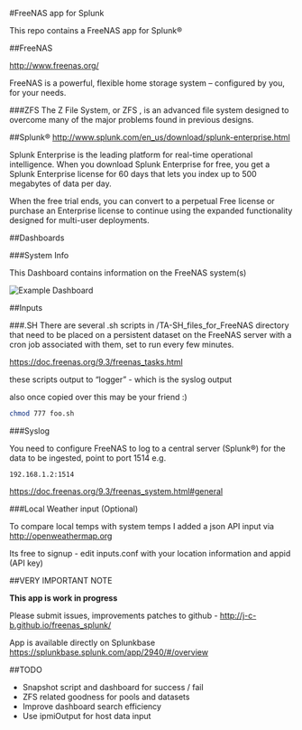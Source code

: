 #FreeNAS app for Splunk

This repo contains a FreeNAS app for Splunk®

##FreeNAS

http://www.freenas.org/

FreeNAS is a powerful, flexible home storage system – configured by you, for your needs.

###ZFS
The Z File System, or ZFS , is an advanced file system designed to overcome many of the major problems found in previous designs. 

##Splunk®
http://www.splunk.com/en_us/download/splunk-enterprise.html

Splunk Enterprise is the leading platform for real-time operational intelligence. When you download Splunk Enterprise for free, you get a Splunk Enterprise license for 60 days that lets you index up to 500 megabytes of data per day.

When the free trial ends, you can convert to a perpetual Free license or purchase an Enterprise license to continue using the expanded functionality designed for multi-user deployments.

##Dashboards

###System Info

This Dashboard contains information on the FreeNAS system(s)

![Example Dashboard](https://static.dyp.im/gKpG2D91QX/62eb965b0f5b06c26b89d52beaa078e5.png)

##Inputs

###.SH
There are several .sh scripts in /TA-SH_files_for_FreeNAS directory that need to be placed on a persistent dataset on the FreeNAS server with a cron job associated with them, set to run every few minutes.

https://doc.freenas.org/9.3/freenas_tasks.html

these scripts output to “logger” - which is the syslog output

also once copied over this may be your friend :)

```sh
chmod 777 foo.sh
```

###Syslog

You need to configure FreeNAS to log to a central server (Splunk®) for the data to be ingested, point to port 1514 e.g. 

	192.168.1.2:1514

https://doc.freenas.org/9.3/freenas_system.html#general

###Local Weather input (Optional)

To compare local temps with system temps I added a json API input via http://openweathermap.org

Its free to signup - edit inputs.conf with your location information and appid (API key)


##VERY IMPORTANT NOTE

**This app is work in progress**

Please submit issues, improvements patches to github - http://j-c-b.github.io/freenas_splunk/

App is available directly on Splunkbase https://splunkbase.splunk.com/app/2940/#/overview

##TODO

* Snapshot script and dashboard for success / fail
* ZFS related goodness for pools and datasets
* Improve dashboard search efficiency
* Use ipmiOutput for host data input
